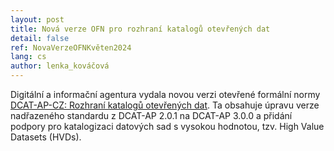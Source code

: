 ```yaml
---
layout: post
title: Nová verze OFN pro rozhraní katalogů otevřených dat
detail: false
ref: NovaVerzeOFNKvěten2024
lang: cs
author: lenka_kováčová
---
```


Digitální a informační agentura vydala novou verzi otevřené formální normy [DCAT-AP-CZ: Rozhraní katalogů otevřených dat](https://ofn.gov.cz/dcat-ap-cz-rozhraní-katalogů-otevřených-dat/2024-05-28/).
Ta obsahuje úpravu verze nadřazeného standardu z DCAT-AP 2.0.1 na DCAT-AP 3.0.0 a přidání podpory pro katalogizaci datových sad s vysokou hodnotou, tzv. High Value Datasets (HVDs).
